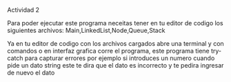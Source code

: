 Actividad 2

Para poder ejecutar este programa neceitas tener en tu editor de codigo los siguientes archivos: Main,LinkedList,Node,Queue,Stack

Ya en tu editor de codigo con los archivos cargados abre una terminal y con comandos o en interfaz grafica corre el programa, este programa tiene try-catch para capturar errores
por ejemplo si introduces un numero cuando pide un dato string este te dira que el dato es incorrecto y te pedira ingresar de nuevo el dato
